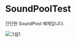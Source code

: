 # SoundPoolTest
간단한 SoundPool 예제입니다.

![그림1](https://user-images.githubusercontent.com/98893006/217159494-a0645512-66bd-462c-8769-c3ab3cff5cb6.png)
